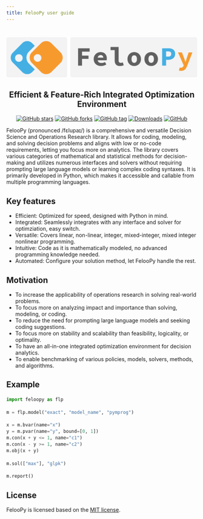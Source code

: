 ```yaml
---
title: FelooPy user guide
---
```


#

<img src="assets/banner.png" alt="logo">

<h2 align='center'>Efficient & Feature-Rich Integrated Optimization Environment</h2>

<center>

[![GitHub stars](https://img.shields.io/github/stars/ktafakkori/feloopy?label=stars&style=flat-rounded&color=success&logo=github)](https://github.com/ktafakkori/feloopy/stargazers)
[![GitHub forks](https://img.shields.io/github/forks/ktafakkori/feloopy?label=forks&style=flat-rounded&color=blue)](https://github.com/ktafakkori/feloopy/network/members)
[![GitHub tag](https://img.shields.io/github/v/tag/ktafakkori/feloopy?sort=semver&label=version&style=flat-rounded&color=orange)](https://github.com/ktafakkori/feloopy/releases)
[![Downloads](https://pepy.tech/badge/feloopy?style=flat-rounded&color=green)](https://pepy.tech/project/feloopy)
[![GitHub](https://img.shields.io/github/license/ktafakkori/feloopy?style=flat-rounded&color=red)](https://github.com/ktafakkori/feloopy/blob/main/LICENSE)

</center>

FelooPy (pronounced /fɛlupaɪ/) is a comprehensive and versatile Decision Science and Operations Research library. It allows for coding, modeling, and solving decision problems and aligns with low or no-code requirements, letting you focus more on analytics. The library covers various categories of mathematical and statistical methods for decision-making and utilizes numerous interfaces and solvers without requiring prompting large language models or learning complex coding syntaxes. It is primarily developed in Python, which makes it accessible and callable from multiple programming languages.

## Key features

- Efficient: Optimized for speed, designed with Python in mind.
- Integrated: Seamlessly integrates with any interface and solver for optimziation, easy switch.
- Versatile: Covers linear, non-linear, integer, mixed-integer, mixed integer nonlinear programming.
- Intuitive: Code as it is mathematically modeled, no advanced programming knowledge needed.
- Automated: Configure your solution method, let FelooPy handle the rest.

## Motivation

- To increase the applicability of operations research in solving real-world problems.
- To focus more on analyzing impact and importance than solving, modeling, or coding.
- To reduce the need for prompting large language models and seeking coding suggestions.
- To focus more on stability and scalability than feasibility, logicality, or optimality.
- To have an all-in-one integrated optimization environment for decision analytics.
- To enable benchmarking of various policies, models, solvers, methods, and algorithms.

## Example

```py
import feloopy as flp

m = flp.model("exact", "model_name", "pymprog")

x = m.bvar(name="x")
y = m.pvar(name="y", bound=[0, 1])
m.con(x + y <= 1, name="c1")
m.con(x - y >= 1, name="c2")
m.obj(x + y)

m.sol(["max"], "glpk")

m.report()
```

## License

FelooPy is licensed based on the [MIT license](https://github.com/ktafakkori/feloopy/blob/main/LICENSE).